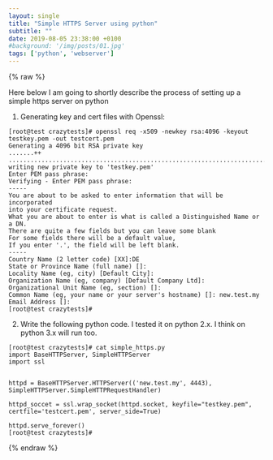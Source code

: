 ```yaml
---
layout: single
title: "Simple HTTPS Server using python"
subtitle: ""
date: 2019-08-05 23:38:00 +0100
#background: '/img/posts/01.jpg'
tags: ['python', 'webserver']
---
```


{% raw %}

Here below I am going to shortly describe the process of setting up a simple https server on python

1. Generating key and cert files with Openssl:

````
[root@test crazytests]# openssl req -x509 -newkey rsa:4096 -keyout testkey.pem -out testcert.pem
Generating a 4096 bit RSA private key
.......++
..............................................................................................................................................................................................................................++
writing new private key to 'testkey.pem'
Enter PEM pass phrase:
Verifying - Enter PEM pass phrase:
-----
You are about to be asked to enter information that will be incorporated
into your certificate request.
What you are about to enter is what is called a Distinguished Name or a DN.
There are quite a few fields but you can leave some blank
For some fields there will be a default value,
If you enter '.', the field will be left blank.
-----
Country Name (2 letter code) [XX]:DE
State or Province Name (full name) []:
Locality Name (eg, city) [Default City]:
Organization Name (eg, company) [Default Company Ltd]:
Organizational Unit Name (eg, section) []:
Common Name (eg, your name or your server's hostname) []: new.test.my
Email Address []:
[root@test crazytests]#
````

2. Write the following python code. I tested it on python 2.x. I think on python 3.x will run  too.

````
[root@test crazytests]# cat simple_https.py
import BaseHTTPServer, SimpleHTTPServer
import ssl


httpd = BaseHTTPServer.HTTPServer(('new.test.my', 4443), SimpleHTTPServer.SimpleHTTPRequestHandler)

httpd_soccet = ssl.wrap_socket(httpd.socket, keyfile="testkey.pem", certfile='testcert.pem', server_side=True)

httpd.serve_forever()
[root@test crazytests]#
````

{% endraw %}